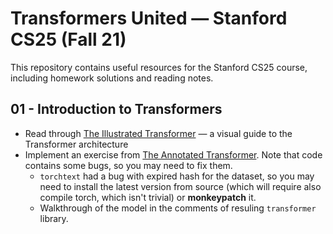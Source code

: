 # Transformers United — Stanford CS25 (Fall 21)

This repository contains useful resources for the Stanford CS25 course, including homework solutions and reading notes.

## 01 - Introduction to Transformers

- Read through [The Illustrated Transformer](https://jalammar.github.io/illustrated-transformer/) — a visual guide to the Transformer architecture
- Implement an exercise from [The Annotated Transformer](http://nlp.seas.harvard.edu/annotated-transformer/). Note that code contains some bugs, so you may need to fix them.
  - `torchtext` had a bug with expired hash for the dataset, so you may need to install the latest version from source (which will require also compile torch, which isn't trivial) or **monkeypatch** it.
  - Walkthrough of the model in the comments of resuling `transformer` library.
